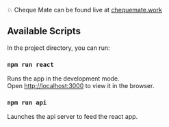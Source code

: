 ♘ Cheque Mate can be found live at [chequemate.work](http://cheque-mate-app.herokuapp.com/)

## Available Scripts

In the project directory, you can run:

### `npm run react`

Runs the app in the development mode.<br />
Open [http://localhost:3000](http://localhost:3000) to view it in the browser.

### `npm run api`

Launches the api server to feed the react app.
